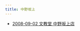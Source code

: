 ```yaml
---
title: 中野坂上
---
```



- [2008-09-02 文教堂 中野坂上店](./../../../../../d/2008/09/02/文教堂_中野坂上店.md)




